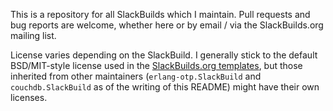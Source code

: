 This is a repository for all SlackBuilds which I maintain.  Pull
requests and bug reports are welcome, whether here or by email / via
the SlackBuilds.org mailing list.

License varies depending on the SlackBuild.  I generally stick to the
default BSD/MIT-style license used in
the [SlackBuilds.org templates](https://slackbuilds.org/templates/),
but those inherited from other maintainers (`erlang-otp.SlackBuild`
and `couchdb.SlackBuild` as of the writing of this README) might have
their own licenses.
